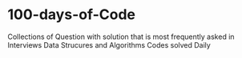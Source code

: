 # 100-days-of-Code
Collections of Question with solution that is most frequently asked in Interviews
Data Strucures and Algorithms Codes solved Daily 
